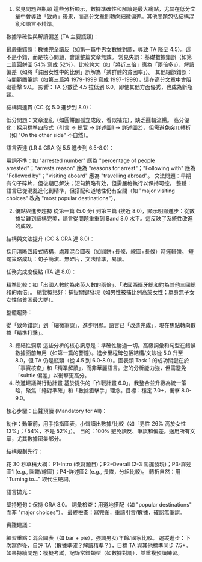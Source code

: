 1. 常見問題與瓶頸
這些分析顯示，數據準確性和解讀是最大痛點，尤其在低分文章中會導致「致命」後果，而高分文章則轉向細微偏差。其他問題包括結構混亂和語言不精準。

數據準確性與解讀偏差 (TA 主要瓶頸)：

最嚴重錯誤：數據完全讀反（如第一篇中男女數據對調，導致 TA 降至 4.5）。這不是小錯，而是核心問題，會讓整篇文章無效。
常見失誤：基礎數據錯誤（如第二篇圓餅圖 54% 寫成 52%）、比較誇大（如「將近三倍」應為「兩倍多」）、解讀偏差（如將「貧困女性中的比例」誤解為「某群體的貧困率」）。
其他細節錯誤：時間範圍筆誤（如第三篇將 1979-1999 寫成 1997-1999），這在高分文章中會阻礙衝擊 9.0。
影響：TA 分數從 4.5 拉低到 6.0，即使其他方面優秀，也成為新瓶頸。


結構與連貫 (CC 從 5.0 進步到 8.0)：

低分問題：文章混亂（如圓餅圖孤立成段，看似補充），缺乏邏輯流暢。
高分優化：採用標準四段式（引言 → 總覽 → 詳述圖1 → 詳述圖2），但需避免突兀轉折（如 "On the other side" 不自然）。


語言表達 (LR & GRA 從 5.5 進步到 6.5-8.0)：

用詞不準：如 "arrested number" 應為 "percentage of people arrested"；"arrests reason" 應為 "reasons for arrest"；"Following with" 應為 "Followed by"；"visiting aboard" 應為 "travelling abroad"。
文法問題：早期有句子碎片，但後期已解決；短句策略有效，但需嚴格執行以保持可控。
整體：語言已從混亂進化到精準，但搭配和道地性仍有空間（如 "major visiting choices" 改為 "most popular destinations"）。



2. 優點與進步趨勢
從第一篇 (5.0 分) 到第三篇 (接近 8.0)，顯示明顯進步：從數據災難到結構完美，語言從問題重重到 Band 8.0 水平。這反映了系統性改進的成效。

結構與文法提升 (CC & GRA 達 8.0)：

採用清晰四段式結構，處理混合圖表（如圓餅+長條、線圖+長條）時邏輯強。
短句策略成功：句子簡潔、無碎片，文法精準，易讀。


任務完成度優點 (TA 達 8.0)：

精準比較：如「出國人數約為來英人數的兩倍」、「法國西班牙總和約為其他三國總和的兩倍」。
總覽概括好：捕捉關鍵發現（如男性被捕比例高於女性；單身無子女女性佔貧困最大群）。


整體趨勢：

從「致命錯誤」到「細微筆誤」，進步明顯。語言已「改造完成」，現在焦點轉向數據「精準打擊」。



3. 總結性洞察
這些分析的核心訊息是：準確性勝過一切。高級詞彙和句型在錯誤數據面前無用（如第一篇的警鐘）。進步里程碑包括結構/文法從 5.0 升至 8.0，但 TA 仍是瓶頸（從 4.5 到 6.0-8.0）。圖表類 Task 1 的成功關鍵在於「事實核查」和「精準解讀」，而非華麗語言。您的分析能力強，但需避免「subtle 偏差」以衝擊更高分。
4. 改進建議與行動計畫
基於提供的「作戰計畫 6.0」，我整合並升級為統一策略，聚焦「絕對準確」和「數據狙擊手」理念。目標：穩定 7.0+，衝擊 8.0-9.0。

核心步驟：出聲預讀 (Mandatory for All)：

動作：動筆前，用手指指圖表，小聲讀出數據/比較（如「男性 26% 高於女性 13%」；「54%，不是 52%」）。
目的：100% 避免讀反、筆誤和偏差。適用所有文章，尤其數據密集部分。


結構規劃先行：

花 30 秒草稿大綱：P1-Intro (改寫題目)；P2-Overall (2-3 關鍵發現)；P3-詳述圖1 (e.g., 圓餅/線圖)；P4-詳述圖2 (e.g., 長條，分組比較)。
轉折自然：用 "Turning to..." 取代生硬詞。


語言拋光：

堅持短句：保持 GRA 8.0。
詞彙檢查：用道地搭配（如 "popular destinations" 而非 "major choices"）。
最終檢查：寫完後，重讀引言/數據，確認無筆誤。


實踐建議：

練習重點：混合圖表（如 bar + pie），強調男女/年齡/國家比較。
追蹤進步：下次寫作後，自評 TA（數據準確？解讀精準？），目標 TA 與其他標準同步 7.5+。
如果持續問題：模擬考試，記錄常錯類型（如數據對調），並重複預讀練習。
